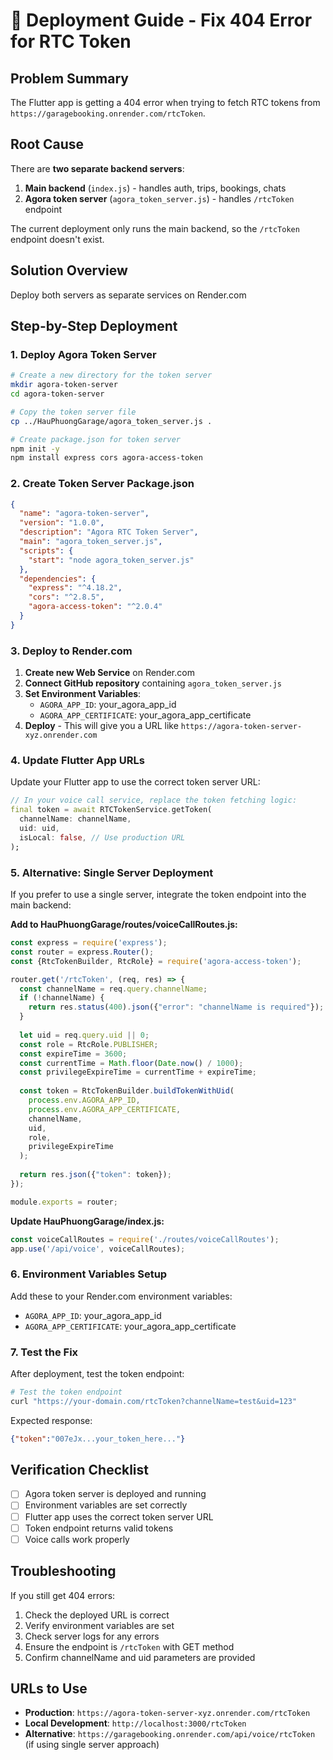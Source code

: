 # 🚀 Deployment Guide - Fix 404 Error for RTC Token

## Problem Summary
The Flutter app is getting a 404 error when trying to fetch RTC tokens from `https://garagebooking.onrender.com/rtcToken`.

## Root Cause
There are **two separate backend servers**:
1. **Main backend** (`index.js`) - handles auth, trips, bookings, chats
2. **Agora token server** (`agora_token_server.js`) - handles `/rtcToken` endpoint

The current deployment only runs the main backend, so the `/rtcToken` endpoint doesn't exist.

## Solution Overview
Deploy both servers as separate services on Render.com

## Step-by-Step Deployment

### 1. Deploy Agora Token Server
```bash
# Create a new directory for the token server
mkdir agora-token-server
cd agora-token-server

# Copy the token server file
cp ../HauPhuongGarage/agora_token_server.js .

# Create package.json for token server
npm init -y
npm install express cors agora-access-token
```

### 2. Create Token Server Package.json
```json
{
  "name": "agora-token-server",
  "version": "1.0.0",
  "description": "Agora RTC Token Server",
  "main": "agora_token_server.js",
  "scripts": {
    "start": "node agora_token_server.js"
  },
  "dependencies": {
    "express": "^4.18.2",
    "cors": "^2.8.5",
    "agora-access-token": "^2.0.4"
  }
}
```

### 3. Deploy to Render.com
1. **Create new Web Service** on Render.com
2. **Connect GitHub repository** containing `agora_token_server.js`
3. **Set Environment Variables**:
   - `AGORA_APP_ID`: your_agora_app_id
   - `AGORA_APP_CERTIFICATE`: your_agora_app_certificate
4. **Deploy** - This will give you a URL like `https://agora-token-server-xyz.onrender.com`

### 4. Update Flutter App URLs
Update your Flutter app to use the correct token server URL:

```dart
// In your voice call service, replace the token fetching logic:
final token = await RTCTokenService.getToken(
  channelName: channelName,
  uid: uid,
  isLocal: false, // Use production URL
);
```

### 5. Alternative: Single Server Deployment
If you prefer to use a single server, integrate the token endpoint into the main backend:

**Add to HauPhuongGarage/routes/voiceCallRoutes.js:**
```javascript
const express = require('express');
const router = express.Router();
const {RtcTokenBuilder, RtcRole} = require('agora-access-token');

router.get('/rtcToken', (req, res) => {
  const channelName = req.query.channelName;
  if (!channelName) {
    return res.status(400).json({"error": "channelName is required"});
  }
  
  let uid = req.query.uid || 0;
  const role = RtcRole.PUBLISHER;
  const expireTime = 3600;
  const currentTime = Math.floor(Date.now() / 1000);
  const privilegeExpireTime = currentTime + expireTime;
  
  const token = RtcTokenBuilder.buildTokenWithUid(
    process.env.AGORA_APP_ID,
    process.env.AGORA_APP_CERTIFICATE,
    channelName,
    uid,
    role,
    privilegeExpireTime
  );
  
  return res.json({"token": token});
});

module.exports = router;
```

**Update HauPhuongGarage/index.js:**
```javascript
const voiceCallRoutes = require('./routes/voiceCallRoutes');
app.use('/api/voice', voiceCallRoutes);
```

### 6. Environment Variables Setup
Add these to your Render.com environment variables:
- `AGORA_APP_ID`: your_agora_app_id
- `AGORA_APP_CERTIFICATE`: your_agora_app_certificate

### 7. Test the Fix
After deployment, test the token endpoint:
```bash
# Test the token endpoint
curl "https://your-domain.com/rtcToken?channelName=test&uid=123"
```

Expected response:
```json
{"token":"007eJx...your_token_here..."}
```

## Verification Checklist
- [ ] Agora token server is deployed and running
- [ ] Environment variables are set correctly
- [ ] Flutter app uses the correct token server URL
- [ ] Token endpoint returns valid tokens
- [ ] Voice calls work properly

## Troubleshooting
If you still get 404 errors:
1. Check the deployed URL is correct
2. Verify environment variables are set
3. Check server logs for any errors
4. Ensure the endpoint is `/rtcToken` with GET method
5. Confirm channelName and uid parameters are provided

## URLs to Use
- **Production**: `https://agora-token-server-xyz.onrender.com/rtcToken`
- **Local Development**: `http://localhost:3000/rtcToken`
- **Alternative**: `https://garagebooking.onrender.com/api/voice/rtcToken` (if using single server approach)
